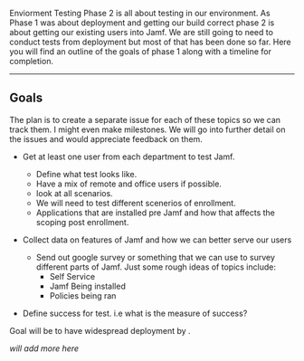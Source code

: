 Enviorment Testing
Phase 2 is all about testing in our environment. As Phase 1 was about deployment and getting our build correct phase 2 is about getting our existing users into Jamf. We are still going to need to conduct tests from deployment but most of that has been done so far. Here you will find an outline of the goals of phase 1 along with a timeline for completion.

--------------------------------------------------------------------------------

## Goals
The plan is to create a separate issue for each of these topics so we can track them. I might even make milestones. We will go into further detail on the issues and would appreciate feedback on them.
- Get at least one user from each department to test Jamf.
  - Define what test looks like.
  - Have a mix of remote and office users if possible.
  - look at all scenarios.  
  - We will need to test different scenerios of enrollment.
  - Applications that are installed pre Jamf and how that affects the scoping post enrollment.

- Collect data on features of Jamf and how we can better serve our users
  - Send out google survey or something that we can use to survey different parts of Jamf. Just some rough ideas of topics include:
    - Self Service
    - Jamf Being installed
    - Policies being ran

- Define success for test. i.e what is the measure of success? 

Goal will be to have widespread deployment by .



*will add more here*


